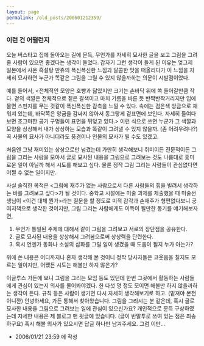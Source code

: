 ```yaml
---
layout: page
permalink: /old_posts/200601212359/
---
```


### 이런 건 어떨런지

오늘 버스타고 집에 돌아오는 길에 문득, 무언가를 자세히 묘사한 글을 보고 그림을 그려줄 사람이 있으면 좋겠다는 생각이 들었다. 갑자기 그런 생각이 들게 된 이유는 엊그제 일본에서 사온 흑설탕 만쥬의 폭신폭신한 느낌과 달콤한 맛을 떠올리다가 이 느낌을 자세히 묘사하면 누군가 똑같은 그림을 그릴 수 있지 않을까하는 의문이 시발점이었다.

예를 들어서,
<전체적인 모양은 호빵과 닮았지만 크기는 손바닥 위에 쏙 들어갈만큼 작다. 겉의 색깔은 전체적으로 짙은 갈색이고 마치 기름을 바른 듯 반짝반짝거리지만 입에 물면 스펀지를 무는 것같이 폭신폭신한 감촉을 느낄 수 있다. 속에는 검은색 앙금으로 채워져 있는데, 바닥쪽은 앙금을 감싸지 않아서 동그랗게 겉표면에 보인다. 자세히 들여다보면 조그마한 공기 구멍들이 표면을 뒤덮고 있다.>
이런 식으로 쓰면 누군가 그 색깔과 모양을 상상해서 내가 상상하는 모습과 똑같이 그려낼 수 있지 않을까. (좀 어려우려나?) 꼭 사물의 묘사가 아니더라도 풍경이나 인물의 묘사가 될 수도 있겠고.

처음엔 그냥 재미있는 상상으로만 넘겼는데 가만히 생각해보니 취미이든 전문적이든 그림을 그리는 사람을 모아서 글로 묘사된 내용을 그림으로 그려보는 것도 나름대로 흥미로운 일이 아닐까 해서 시도를 해보고 싶다. 물론 정작 그림 그리는 사람들이 관심없다면 어쩔 수 없는 일이지만.

사실 솔직한 목적은 <그림에 재주가 없는 사람으로서 다른 사람들의 힘을 빌려서 생각하는 바를 그려보고 싶다>가 될 것이다. 중학교 시절에는 미술 과제를 제출했을 때 미술선생님이 <이건 대체 뭔가>라는 질문을 할 정도로 미적 감각과 손재주가 형편없다보니 궁여지책으로 생각한 것이지만, 그림 그리는 사람에게도 이득이 될만한 동기를 얘기해보자면,

1. 무언가 통일된 주제에 대해서 같이 그림을 그려보고 서로의 장단점을 공유한다.
2. 글로 묘사된 내용을 상상해서 그려봄으로써 상상력을 단련한다.
3. 혹시 언젠가 동화나 소설의 삽화를 그릴 일이 생겼을 때 도움이 될지 누가 아는가?

위에 쓴 내용은 어디까지나 혼자 생각해 본 것이니 정작 당사자들은 코웃음을 칠지도 모르는 일이지만, 어쨌든 시도는 해볼만 하지 않은가?

이글루스 가든에 보니 그림을 그리는 모임 등도 있던데 한번 그곳에서 활동하는 사람들에게 관심이 있는지 의사를 물어봐야겠다. 한 다섯 명 정도 모이면 해볼만 하지 않을까하는 생각이 든다. 규칙 등은 사람이 생기면 다시 자세히 생각해보기로 하고.
(밑져야 본전이니깐) 
<a name="1272012_1"></a>안녕하세요, 가든 통해서 찾아왔습니다.
그림을 그리시는 분 같은데, 혹시 글로 묘사한 내용을 그림으로 그려보는 일에 관심이 있으신가요?
개인적으로 문득 구상하였는데 자세한 내용은 제 블로그 맨 윗글에 있습니다. (글이 반말투로 쓰여 있는 점은 죄송하구요)
혹시 해볼 의사가 있으시면 답글 하나만 남겨주세요. 그럼 이만... 
       


- 2006/01/21 23:59 에 작성